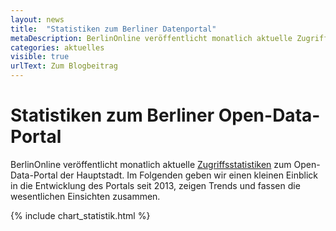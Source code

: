 ```yaml
---
layout: news
title:  "Statistiken zum Berliner Datenportal"
metaDescription: BerlinOnline veröffentlicht monatlich aktuelle Zugriffsstatistiken zum Open-Data-Portal der Hauptstadt. Wie hat sich das Portal seit 2013 entwickelt? Was sind Trends und wesentliche Erkenntnisse? Wir haben uns die Statistiken angeguckt.
categories: aktuelles
visible: true
urlText: Zum Blogbeitrag
---
```

# Statistiken zum Berliner Open-Data-Portal

BerlinOnline veröffentlicht monatlich aktuelle <a href="https://daten.berlin.de/datensaetze/zugriffsstatistik-datenberlinde">Zugriffsstatistiken</a> zum Open-Data-Portal der Hauptstadt. Im Folgenden geben wir einen kleinen Einblick in die Entwicklung des Portals seit 2013, zeigen Trends und fassen die wesentlichen Einsichten zusammen.

{% include chart_statistik.html %}
